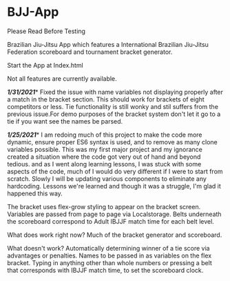 # BJJ-App
Please Read Before Testing


Brazilian Jiu-Jitsu App which features a International Brazilian Jiu-Jitsu Federation scoreboard and tournament bracket generator.


Start the App at Index.html



Not all features are currently available.

*******1/31/2021********
Fixed the issue with name variables not displaying properly after a match in the bracket section. This should work for brackets of eight competitors or less.
Tie functionality is still wonky and stil suffers from the previous issue.For demo purposes of the bracket system don't let it go to a tie if you want see the names be parsed.


*******1/25/2021********
I am redoing much of this project to make the code more dynamic, ensure proper ES6 syntax is used, and to remove as many clone variables possible. 
This was my first major project and my ignorance created a situation where the code got very out of hand and beyond  tedious. and as I went along learning lessons, I was stuck with some aspects of the code, much of I would do very different if I were to start from scratch. Slowly I will be updating various components to eliminate any hardcoding.
Lessons we're learned and though it was a struggle,  I'm glad it happened this way.


The bracket uses flex-grow styling to appear on the bracket screen.
Variables are passed from page to page via Localstorage.
Belts underneath the scoreboard correspond to Adult IBJJF match time for each belt level.

What does work right now?
Much of the bracket generator and scoreboard.

What doesn't work?
Automatically determining winner of a tie score via advantages or penalties. 
Names to be passed in as variables on the flex bracket.
Typing in anything other than whole numbers or pressing a belt that corresponds with IBJJF match time, to set the scoreboard clock.
